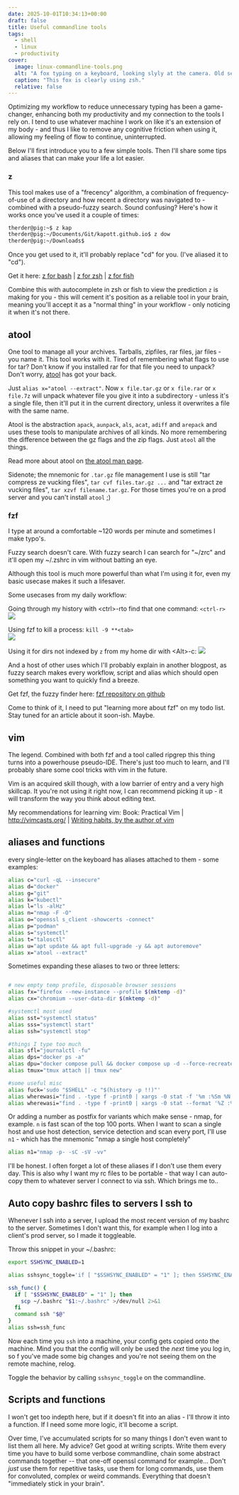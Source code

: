 ```yaml
---
date: 2025-10-01T10:34:13+00:00
draft: false
title: Useful commandline tools
tags:
  - shell
  - linux
  - productivity
cover:
  image: linux-commandline-tools.png
  alt: "A fox typing on a keyboard, looking slyly at the camera. Old servers in the background."
  caption: "This fox is clearly using zsh."
  relative: false
---
```


Optimizing my workflow to reduce unnecessary typing has been a game-changer, enhancing both my productivity and my connection to the tools I rely on. I tend to use whatever machine I work on like it's an extension of my body - and thus I like to remove any cognitive friction when using it, allowing my feeling of flow to continue, uninterrupted.

Below I'll first introduce you to a few simple tools. Then I'll share some tips and aliases that can make your life a lot easier.

### z
This tool makes use of a "frecency" algorithm, a combination of frequency-of-use of a directory and how recent a directory was navigated to - combined with a pseudo-fuzzy search. Sound confusing? Here's how it works once you've used it a couple of times:

```bash
therder@pig:~$ z kap  
therder@pig:~/Documents/Git/kapott.github.io$ z dow  
therder@pig:~/Downloads$
```

Once you get used to it, it'll probably replace "cd" for you. (I've aliased it to "cd").

Get it here:
[z for bash](https://github.com/rupa/z) | [z for zsh](https://github.com/agkozak/zsh-z) | [z for fish](https://github.com/jethrokuan/z)

Combine this with autocomplete in zsh or fish to view the prediction `z` is making for you - this will cement it's position as a reliable tool in your brain, meaning you'll accept it as a "normal thing" in your workflow - only noticing it when it's not there.

## atool

One tool to manage all your archives. Tarballs, zipfiles, rar files, jar files - you name it. This tool works with it.
Tired of remembering what flags to use for tar? Don't know if you installed rar for that file you need to unpack? Don't worry, [atool](https://manpages.debian.org/testing/atool/als.1.en.html) has got your back.

Just `alias x="atool --extract"`. Now `x file.tar.gz` or `x file.rar` or `x file.7z` will unpack whatever file you give it into a subdirectory - unless it's a single file, then it'll put it in the current directory, unless it overwrites a file with the same name.

Atool is the abstraction `apack`, `aunpack`, `als`, `acat`, `adiff` and `arepack` and uses these tools to manipulate archives of all kinds. No more remembering the difference between the gz flags and the zip flags. Just `atool` all the things.

Read more about atool on [the atool man page](https://manpages.debian.org/testing/atool/als.1.en.html).

Sidenote;
the mnemonic for `.tar.gz` file management I use is still "tar compress ze vucking files", `tar cvf files.tar.gz ...` and "tar extract ze vucking files", `tar xzvf filename.tar.gz`. For those times you're on a prod server and you can't install `atool` ;)

### fzf
I type at around a comfortable \~120 words per minute and sometimes I make typo's. 

Fuzzy search doesn't care. With fuzzy search I can search for "\~/zrc" and it'll open my \~/.zshrc in vim without batting an eye.

Although this tool is much more powerful than what I'm using it for, even my basic usecase makes it such a lifesaver. 

Some usecases from my daily workflow:

Going through my history with \<ctrl\>-rto find that one command: `<ctrl-r>`\
![](history.png)

Using fzf to kill a process: `kill -9 **<tab>`\
![](ps.png)

Using it for dirs not indexed by `z` from my home dir with \<Alt\>-c:
![](alt-c.png)


And a host of other uses which I'll probably explain in another blogpost, as fuzzy search makes every workflow, script and alias which should open something you want to quickly find a breeze.

Get fzf, the fuzzy finder here: [fzf repository on github](https://github.com/junegunn/fzf)

Come to think of it, I need to put "learning more about fzf" on my todo list. Stay tuned for an article about it soon-ish. Maybe.

## vim
The legend. Combined with both fzf and a tool called ripgrep this thing turns into a powerhouse pseudo-IDE. There's just too much to learn, and I'll probably share some cool tricks with vim in the future.

Vim is an acquired skill though, with a low barrier of entry and a very high skillcap. It you're not using it right now, I can recommend picking it up - it will transform the way you think about editing text.

My recommendations for learning vim:
Book: Practical Vim | http://vimcasts.org/ | [Writing habits, by the author of vim](https://www.moolenaar.net/habits.html)

## aliases and functions
every single-letter on the keyboard has aliases attached to them - some examples:
```bash
alias c="curl -qL --insecure"
alias d="docker"
alias g="git"
alias k="kubectl"
alias l="ls -alHz"
alias n="nmap -F -O"
alias o="openssl s_client -showcerts -connect"
alias p="podman"
alias s="systemctl"
alias t="talosctl"
alias u="apt update && apt full-upgrade -y && apt autoremove"
alias x="atool --extract"
```
Sometimes expanding these aliases to two or three letters:
```bash

# new empty temp profile, disposable browser sessions
alias fx="firefox --new-instance --profile $(mktemp -d)"
alias cx="chromium --user-data-dir $(mktemp -d)"

#systemctl most used
alias sst="systemctl status"
alias sss="systemctl start"
alias ssh="systemctl stop"

#things I type too much
alias sfl="journalctl -fu"
alias dps="docker ps -a"
alias dpu="docker compose pull && docker compose up -d --force-recreate"
alias tmux="tmux attach || tmux new"

#some useful misc
alias fuck='sudo "$SHELL" -c "$(history -p !!)"'
alias wherewasi="find . -type f -print0 | xargs -0 stat -f '%m :%Sm %N' | sort -nr | cut -d: -f2- | head -n 20" # BSD/macos
alias wherewasi="find . -type f -print0 | xargs -0 stat --format '%Z :%z %n' | sort -nr | cut -d: -f2- | head -n 20" # Linux GNUTools
```

Or adding a number as postfix  for variants which make sense - nmap, for example. `n` is fast scan of the top 100 ports. When I want to scan a single host and use host detection, service detection and scan every port, I'll use `n1` - which has the mnemonic "nmap a single host completely"

```bash
alias n1="nmap -p- -sC -sV -vv"
```

I'll be honest. I often forget a lot of these aliases if I don't use them every day. This is also why I want my rc files to be portable - that way I can auto-copy them to whatever server I connect to via ssh. Which brings me to..

## Auto copy bashrc files to servers I ssh to

Whenever I ssh into a server, I upload the most recent version of my bashrc to the server. Sometimes I don't want this, for example when I log into a client's prod server, so I made it toggleable.

Throw this snippet in your \~/.bashrc:

```bash
export SSHSYNC_ENABLED=1

alias sshsync_toggle='if [ "$SSHSYNC_ENABLED" = "1" ]; then SSHSYNC_ENABLED=0; echo "sshsync uit"; else SSHSYNC_ENABLED=1; echo "sshsync aan"; fi'

ssh_func() {
  if [ "$SSHSYNC_ENABLED" = "1" ]; then
    scp ~/.bashrc "$1:~/.bashrc" >/dev/null 2>&1
  fi
  command ssh "$@"
}
alias ssh=ssh_func
```

Now each time you `ssh` into a machine, your config gets copied onto the machine.  Mind you that the config will only be used the _next_ time you log in, so f you've made some big changes and you're not seeing them on the remote machine, relog.

Toggle the behavior by calling `sshsync_toggle` on the commandline.

## Scripts and functions
I won't get too indepth here, but if it doesn't fit into an alias - I'll throw it into a function. If  I need some more logic, it'll become a script. 

Over time, I've accumulated scripts for so many things I don't even want to list them all here. My advice? Get good at writing scripts. Write them every time you have to build some verbose commandline, chain some abstract commands together -- that one-off openssl command for example... Don't *just* use them for repetitive tasks, use them for long commands, use them for convoluted, complex or weird commands. Everything that doesn't "immediately stick in your brain".

